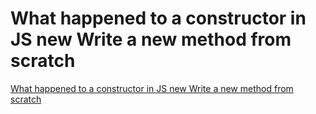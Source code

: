 # What happened to a constructor in JS new Write a new method from scratch
[What happened to a constructor in JS new Write a new method from scratch](https://aiwithcloud.com/2022/09/19/what_happened_to_a_constructor_in_js_new_write_a_new_method_from_scratch/)